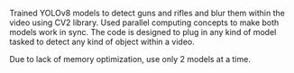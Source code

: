 Trained YOLOv8 models to detect guns and rifles and blur them within the video using CV2 library. Used parallel computing concepts to
make both models work in sync. The code is designed to plug in any kind of model tasked to detect any kind of object within a video.

Due to lack of memory optimization, use only 2 models at a time.  
